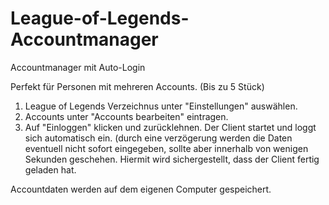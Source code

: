 # League-of-Legends-Accountmanager
Accountmanager mit Auto-Login

Perfekt für Personen mit mehreren Accounts. (Bis zu 5 Stück)

1. League of Legends Verzeichnus unter "Einstellungen" auswählen.
2. Accounts unter "Accounts bearbeiten" eintragen. 
3. Auf "Einloggen" klicken und zurücklehnen. Der Client startet und loggt sich automatisch ein. (durch eine verzögerung werden die Daten eventuell nicht sofort eingegeben, sollte aber innerhalb von wenigen Sekunden geschehen. Hiermit wird sichergestellt, dass der Client fertig geladen hat.


Accountdaten werden auf dem eigenen Computer gespeichert.
